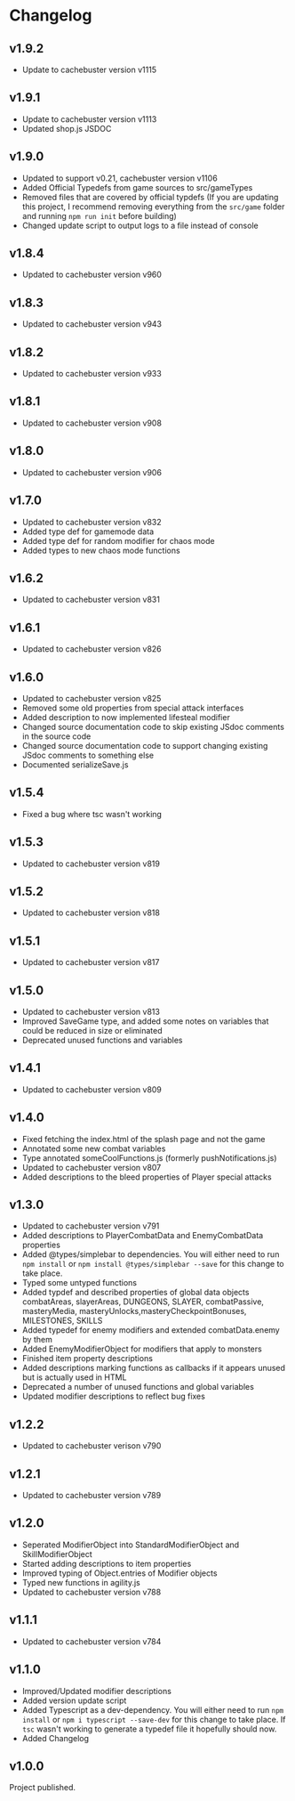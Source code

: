 # Changelog
## v1.9.2
 - Update to cachebuster version v1115
## v1.9.1
- Update to cachebuster version v1113
- Updated shop.js JSDOC
## v1.9.0
- Updated to support v0.21, cachebuster version v1106
- Added Official Typedefs from game sources to src/gameTypes
- Removed files that are covered by official typdefs (If you are updating this project, I recommend removing everything from the `src/game` folder and running `npm run init` before building)
- Changed update script to output logs to a file instead of console
## v1.8.4
- Updated to cachebuster version v960
## v1.8.3
- Updated to cachebuster version v943
## v1.8.2
- Updated to cachebuster version v933
## v1.8.1
- Updated to cachebuster version v908
## v1.8.0
- Updated to cachebuster version v906
## v1.7.0
- Updated to cachebuster version v832
- Added type def for gamemode data
- Added type def for random modifier for chaos mode
- Added types to new chaos mode functions
## v1.6.2
- Updated to cachebuster version v831
## v1.6.1
- Updated to cachebuster version v826
## v1.6.0
- Updated to cachebuster version v825
- Removed some old properties from special attack interfaces
- Added description to now implemented lifesteal modifier
- Changed source documentation code to skip existing JSdoc comments in the source code
- Changed source documentation code to support changing existing JSdoc comments to something else
- Documented serializeSave.js
## v1.5.4
- Fixed a bug where tsc wasn't working
## v1.5.3
- Updated to cachebuster version v819
## v1.5.2
- Updated to cachebuster version v818
## v1.5.1
- Updated to cachebuster version v817
## v1.5.0
- Updated to cachebuster version v813
- Improved SaveGame type, and added some notes on variables that could be reduced in size or eliminated
- Deprecated unused functions and variables
## v1.4.1
- Updated to cachebuster version v809
## v1.4.0
- Fixed fetching the index.html of the splash page and not the game
- Annotated some new combat variables
- Type annotated someCoolFunctions.js (formerly pushNotifications.js)
- Updated to cachebuster version v807
- Added descriptions to the bleed properties of Player special attacks
## v1.3.0
- Updated to cachebuster version v791
- Added descriptions to PlayerCombatData and EnemyCombatData properties
- Added @types/simplebar to dependencies. You will either need to run `npm install` or `npm install @types/simplebar --save` for this change to take place.
- Typed some untyped functions
- Added typdef and described properties of global data objects combatAreas, slayerAreas, DUNGEONS, SLAYER, combatPassive, masteryMedia, masteryUnlocks,masteryCheckpointBonuses, MILESTONES, SKILLS
- Added typedef for enemy modifiers and extended combatData.enemy by them
- Added EnemyModifierObject for modifiers that apply to monsters
- Finished item property descriptions
- Added descriptions marking functions as callbacks if it appears unused but is actually used in HTML
- Deprecated a number of unused functions and global variables
- Updated modifier descriptions to reflect bug fixes
## v1.2.2
- Updated to cachebuster verison v790
## v1.2.1
- Updated to cachebuster version v789
## v1.2.0
- Seperated ModifierObject into StandardModifierObject and SkillModifierObject
- Started adding descriptions to item properties
- Improved typing of Object.entries of Modifier objects
- Typed new functions in agility.js
- Updated to cachebuster version v788
## v1.1.1
- Updated to cachebuster version v784
## v1.1.0
- Improved/Updated modifier descriptions
- Added version update script
- Added Typescript as a dev-dependency. You will either need to run `npm install` or `npm i typescript --save-dev` for this change to take place. If `tsc` wasn't working to generate a typedef file it hopefully should now.
- Added Changelog
## v1.0.0
Project published.
